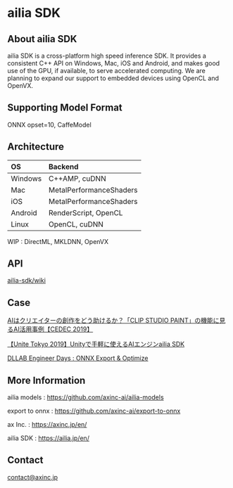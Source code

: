 # ailia SDK

## About ailia SDK

ailia SDK is a cross-platform high speed inference SDK. It provides a consistent C++ API on Windows, Mac, iOS and Android, and makes good use of the GPU, if available, to serve accelerated computing. We are planning to expand our support to embedded devices using OpenCL and OpenVX.

## Supporting Model Format

ONNX opset=10, CaffeModel

## Architecture

|OS|Backend|
|:--|:--|
|Windows|C++AMP, cuDNN|
|Mac|MetalPerformanceShaders|
|iOS|MetalPerformanceShaders|
|Android|RenderScript, OpenCL|
|Linux|OpenCL, cuDNN|

WIP : DirectML, MKLDNN, OpenVX

## API

[ailia-sdk/wiki](https://github.com/axinc-ai/ailia-sdk/wiki)

## Case

[AIはクリエイターの創作をどう助けるか？「CLIP STUDIO PAINT」の機能に見るAI活用事例【CEDEC 2019】](https://www.gamebusiness.jp/article/2019/09/25/16233.html)

[【Unite Tokyo 2019】Unityで手軽に使えるAIエンジンailia SDK](https://www.slideshare.net/UnityTechnologiesJapan002/unite-tokyo-2019unityaiailia-sdk)

[DLLAB Engineer Days : ONNX Export & Optimize](https://www.slideshare.net/KazukiKyakuno/dllab-engineer-days-onnx-export-optimize)

## More Information

ailia models : https://github.com/axinc-ai/ailia-models

export to onnx : https://github.com/axinc-ai/export-to-onnx

ax Inc. : https://axinc.jp/en/

ailia SDK : https://ailia.jp/en/

## Contact

contact@axinc.jp

